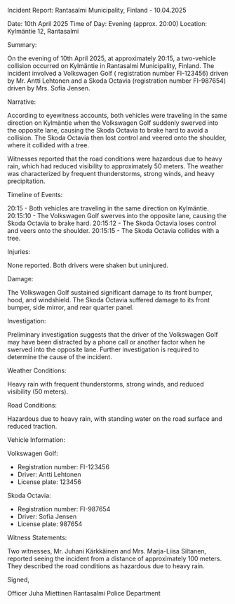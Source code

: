 Incident Report: Rantasalmi Municipality, Finland - 10.04.2025

Date: 10th April 2025
Time of Day: Evening (approx. 20:00)
Location: Kylmäntie 12, Rantasalmi

Summary:

On the evening of 10th April 2025, at approximately 20:15, a two-vehicle collision occurred on Kylmäntie in Rantasalmi Municipality, Finland. The incident involved a Volkswagen Golf ( registration number FI-123456) driven by Mr. Antti Lehtonen and a Skoda Octavia (registration number FI-987654) driven by Mrs. Sofia Jensen.

Narrative:

According to eyewitness accounts, both vehicles were traveling in the same direction on Kylmäntie when the Volkswagen Golf suddenly swerved into the opposite lane, causing the Skoda Octavia to brake hard to avoid a collision. The Skoda Octavia then lost control and veered onto the shoulder, where it collided with a tree.

Witnesses reported that the road conditions were hazardous due to heavy rain, which had reduced visibility to approximately 50 meters. The weather was characterized by frequent thunderstorms, strong winds, and heavy precipitation.

Timeline of Events:

20:15 - Both vehicles are traveling in the same direction on Kylmäntie.
20:15:10 - The Volkswagen Golf swerves into the opposite lane, causing the Skoda Octavia to brake hard.
20:15:12 - The Skoda Octavia loses control and veers onto the shoulder.
20:15:15 - The Skoda Octavia collides with a tree.

Injuries:

None reported. Both drivers were shaken but uninjured.

Damage:

The Volkswagen Golf sustained significant damage to its front bumper, hood, and windshield. The Skoda Octavia suffered damage to its front bumper, side mirror, and rear quarter panel.

Investigation:

Preliminary investigation suggests that the driver of the Volkswagen Golf may have been distracted by a phone call or another factor when he swerved into the opposite lane. Further investigation is required to determine the cause of the incident.

Weather Conditions:

Heavy rain with frequent thunderstorms, strong winds, and reduced visibility (50 meters).

Road Conditions:

Hazardous due to heavy rain, with standing water on the road surface and reduced traction.

Vehicle Information:

Volkswagen Golf:
- Registration number: FI-123456
- Driver: Antti Lehtonen
- License plate: 123456

Skoda Octavia:
- Registration number: FI-987654
- Driver: Sofia Jensen
- License plate: 987654

Witness Statements:

Two witnesses, Mr. Juhani Kärkkäinen and Mrs. Marja-Liisa Siltanen, reported seeing the incident from a distance of approximately 100 meters. They described the road conditions as hazardous due to heavy rain.

Signed,

Officer Juha Miettinen
Rantasalmi Police Department